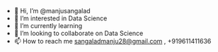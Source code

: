 - 👋 Hi, I’m @manjusangalad
- 👀 I’m interested in Data Science
- 🌱 I’m currently learning
- 💞️ I’m looking to collaborate on Data Science
- 📫 How to reach me sangaladmanju28@gmail.com , +919611411636

<!---
manjusangalad/manjusangalad is a ✨ special ✨ repository because its `README.md` (this file) appears on your GitHub profile.
You can click the Preview link to take a look at your changes.
--->
